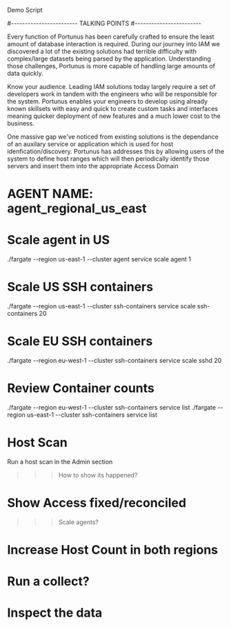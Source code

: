 Demo Script

#------------------------
TALKING POINTS
#------------------------

Every function of Portunus has been carefully crafted to ensure the least amount of database interaction is required. During our journey into
IAM we discovered a lot of the existing solutions had terrible difficulty with complex/large datasets being parsed by the application. Understanding
those challenges, Portunus is more capable of handling large amounts of data quickly.



Know your audience. Leading IAM solutions today largely require a set of developers work in tandem with the engineers who will be responsible for the system.
Portunus enables your engineers to develop using already known skillsets with easy and quick to create custom tasks and interfaces meaning quicker deployment
of new features and a much lower cost to the business.


One massive  gap we've noticed from existing solutions is the dependance of an auxilary service or application which is used for host idenfication/discovery. Portunus
has addresses this by allowing users of the system to define host ranges which will then periodically identify those servers and insert them into the appropriate Access Domain

# AGENT NAME: agent_regional_us_east

# Scale agent in US
./fargate --region us-east-1 --cluster agent service scale agent 1

# Scale US SSH containers
./fargate --region us-east-1 --cluster ssh-containers service scale ssh-containers 20
# Scale EU SSH containers
./fargate --region eu-west-1 --cluster ssh-containers service scale sshd 20

# Review Container counts
./fargate --region eu-west-1 --cluster ssh-containers service list
./fargate --region us-east-1 --cluster ssh-containers service list

# Host Scan
Run a host scan in the Admin section

>>> How to show its happened?

# Show Access fixed/reconciled

>>> Scale agents?

# Increase Host Count in both regions
# Run a collect?

# Inspect the data
